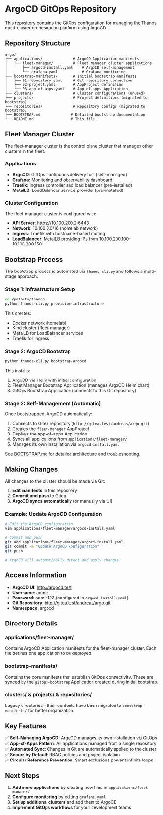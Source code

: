 # ArgoCD GitOps Repository

This repository contains the GitOps configuration for managing the Thanos multi-cluster orchestration platform using ArgoCD.

## Repository Structure

```
argo/
├── applications/              # ArgoCD Application manifests
│   └── fleet-manager/         # Fleet manager cluster applications
│       ├── argocd-install.yaml    # ArgoCD self-management
│       └── grafana.yaml           # Grafana monitoring
├── bootstrap-manifests/       # Initial bootstrap manifests
│   ├── 01-repository.yaml     # Git repository connection
│   ├── 02-project.yaml        # AppProject definition
│   └── 03-app-of-apps.yaml    # App-of-apps Application
├── clusters/                  # Cluster configurations (unused)
├── projects/                  # Project definitions (migrated to bootstrap)
├── repositories/              # Repository configs (migrated to bootstrap)
├── BOOTSTRAP.md              # Detailed bootstrap documentation
└── README.md                 # This file
```

## Fleet Manager Cluster

The fleet-manager cluster is the control plane cluster that manages other clusters in the fleet.

### Applications

- **ArgoCD**: GitOps continuous delivery tool (self-managed)
- **Grafana**: Monitoring and observability dashboard
- **Traefik**: Ingress controller and load balancer (pre-installed)
- **MetalLB**: LoadBalancer service provider (pre-installed)

### Cluster Configuration

The fleet-manager cluster is configured with:

- **API Server**: https://10.100.200.2:6443
- **Network**: 10.100.0.0/16 (homelab network)
- **Ingress**: Traefik with hostname-based routing
- **LoadBalancer**: MetalLB providing IPs from 10.100.200.100-10.100.200.150

## Bootstrap Process

The bootstrap process is automated via `thanos-cli.py` and follows a multi-stage approach:

### Stage 1: Infrastructure Setup
```bash
cd /path/to/thanos
python thanos-cli.py provision-infrastructure
```

This creates:
- Docker network (homelab)
- Kind cluster (fleet-manager)
- MetalLB for LoadBalancer services
- Traefik for ingress

### Stage 2: ArgoCD Bootstrap
```bash
python thanos-cli.py bootstrap-argocd
```

This installs:
1. ArgoCD via Helm with initial configuration
2. Fleet Manager Bootstrap Application (manages ArgoCD Helm chart)
3. GitOps Bootstrap Application (connects to this Git repository)

### Stage 3: Self-Management (Automatic)

Once bootstrapped, ArgoCD automatically:
1. Connects to Gitea repository (`http://gitea.test/andreas/argo.git`)
2. Creates the `fleet-manager` AppProject
3. Deploys the app-of-apps Application
4. Syncs all applications from `applications/fleet-manager/`
5. Manages its own installation via `argocd-install.yaml`

See [BOOTSTRAP.md](./BOOTSTRAP.md) for detailed architecture and troubleshooting.

## Making Changes

All changes to the cluster should be made via Git:

1. **Edit manifests** in this repository
2. **Commit and push** to Gitea
3. **ArgoCD syncs automatically** (or manually via UI)

### Example: Update ArgoCD Configuration
```bash
# Edit the ArgoCD configuration
vim applications/fleet-manager/argocd-install.yaml

# Commit and push
git add applications/fleet-manager/argocd-install.yaml
git commit -m "Update ArgoCD configuration"
git push

# ArgoCD will automatically detect and apply changes
```

## Access Information

- **ArgoCD UI**: http://argocd.test
- **Username**: admin
- **Password**: admin123 (configured in `argocd-install.yaml`)
- **Git Repository**: http://gitea.test/andreas/argo.git
- **Namespace**: argocd

## Directory Details

### applications/fleet-manager/
Contains ArgoCD Application manifests for the fleet-manager cluster. Each file defines one application to be deployed.

### bootstrap-manifests/
Contains the core manifests that establish GitOps connectivity. These are synced by the `gitops-bootstrap` Application created during initial bootstrap.

### clusters/ & projects/ & repositories/
Legacy directories - their contents have been migrated to `bootstrap-manifests/` for better organization.

## Key Features

✅ **Self-Managing ArgoCD**: ArgoCD manages its own installation via GitOps  
✅ **App-of-Apps Pattern**: All applications managed from a single repository  
✅ **Automated Sync**: Changes in Git are automatically applied to the cluster  
✅ **Secure by Default**: RBAC policies and project isolation  
✅ **Circular Reference Prevention**: Smart exclusions prevent infinite loops  

## Next Steps

1. **Add more applications** by creating new files in `applications/fleet-manager/`
2. **Configure monitoring** by editing `grafana.yaml`
3. **Set up additional clusters** and add them to ArgoCD
4. **Implement GitOps workflows** for your development teams
